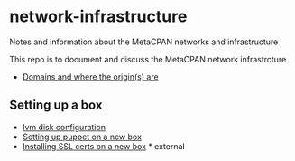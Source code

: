 network-infrastructure
======================

Notes and information about the MetaCPAN networks and infrastructure

This repo is to document and discuss the MetaCPAN network infrastrcture

 * [Domains and where the origin(s) are](domains.md)

## Setting up a box 

 * [lvm disk configuration](lvm.md)
 * [Setting up puppet on a new box](puppet.md)
 * [Installing SSL certs on a new box](https://github.com/CPAN-API/metacpan-conf-private) * external
